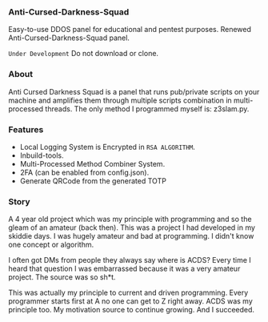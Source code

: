 ### Anti-Cursed-Darkness-Squad
Easy-to-use DDOS panel for educational and pentest purposes. Renewed Anti-Cursed-Darkness-Squad panel.

``Under Development`` Do not download or clone.

### About
Anti Cursed Darkness Squad is a panel that runs pub/private scripts on your machine and amplifies them through multiple scripts combination in multi-processed threads. The only method I programmed myself is: z3slam.py.

### Features
- Local Logging System is Encrypted in ``RSA ALGORITHM``.
- Inbuild-tools.
- Multi-Processed Method Combiner System.
- 2FA (can be enabled from config.json).
- Generate QRCode from the generated TOTP

### Story
A 4 year old project which was my principle with programming and so the gleam of an amateur (back then). This was a project I had developed in my skiddie days. I was hugely amateur and bad at programming. I didn't know one concept or algorithm. 

I often got DMs from people they always say where is ACDS? Every time I heard that question I was embarrassed because it was a very amateur project. The source was so sh*t. 

This was actually my principle to current and driven programming. Every programmer starts first at A no one can get to Z right away. ACDS was my principle too. My motivation source to continue growing. And I succeeded.

